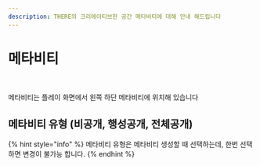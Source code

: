 ```yaml
---
description: THERE의 크리에이티브한 공간 메타비티에 대해 안내 해드립니다
---
```


# 메타비티

<figure><img src="../../.gitbook/assets/스크린샷 2023-11-23 오후 1.26.53 복사.png" alt=""><figcaption></figcaption></figure>

메타비티는 플레이 화면에서 왼쪽 하단 메타비티에 위치해 있습니다



## 메타비티 유형 (비공개, 행성공개, 전체공개)

{% hint style="info" %}
메타비티 유형은 메타비티 생성할 때 선택하는데, 한번 선택하면 변경이 불가능 합니다.
{% endhint %}

